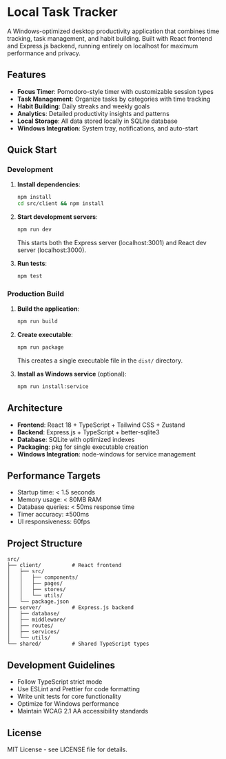 # Local Task Tracker

A Windows-optimized desktop productivity application that combines time tracking, task management, and habit building. Built with React frontend and Express.js backend, running entirely on localhost for maximum performance and privacy.

## Features

- **Focus Timer**: Pomodoro-style timer with customizable session types
- **Task Management**: Organize tasks by categories with time tracking
- **Habit Building**: Daily streaks and weekly goals
- **Analytics**: Detailed productivity insights and patterns
- **Local Storage**: All data stored locally in SQLite database
- **Windows Integration**: System tray, notifications, and auto-start

## Quick Start

### Development

1. **Install dependencies**:
   ```bash
   npm install
   cd src/client && npm install
   ```

2. **Start development servers**:
   ```bash
   npm run dev
   ```
   This starts both the Express server (localhost:3001) and React dev server (localhost:3000).

3. **Run tests**:
   ```bash
   npm test
   ```

### Production Build

1. **Build the application**:
   ```bash
   npm run build
   ```

2. **Create executable**:
   ```bash
   npm run package
   ```
   This creates a single executable file in the `dist/` directory.

3. **Install as Windows service** (optional):
   ```bash
   npm run install:service
   ```

## Architecture

- **Frontend**: React 18 + TypeScript + Tailwind CSS + Zustand
- **Backend**: Express.js + TypeScript + better-sqlite3
- **Database**: SQLite with optimized indexes
- **Packaging**: pkg for single executable creation
- **Windows Integration**: node-windows for service management

## Performance Targets

- Startup time: < 1.5 seconds
- Memory usage: < 80MB RAM
- Database queries: < 50ms response time
- Timer accuracy: ±500ms
- UI responsiveness: 60fps

## Project Structure

```
src/
├── client/          # React frontend
│   ├── src/
│   │   ├── components/
│   │   ├── pages/
│   │   ├── stores/
│   │   └── utils/
│   └── package.json
├── server/          # Express.js backend
│   ├── database/
│   ├── middleware/
│   ├── routes/
│   ├── services/
│   └── utils/
└── shared/          # Shared TypeScript types
```

## Development Guidelines

- Follow TypeScript strict mode
- Use ESLint and Prettier for code formatting
- Write unit tests for core functionality
- Optimize for Windows performance
- Maintain WCAG 2.1 AA accessibility standards

## License

MIT License - see LICENSE file for details.